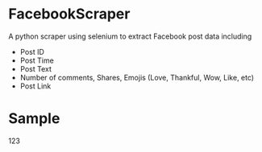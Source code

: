 # FacebookScraper
A python scraper using selenium to extract Facebook post data including
* Post ID
* Post Time
* Post Text
* Number of comments, Shares, Emojis (Love, Thankful, Wow, Like, etc)
* Post Link

# Sample
123
